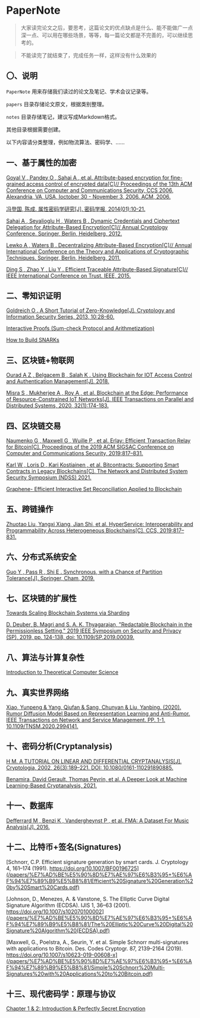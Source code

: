 # PaperNote

> 大家读完论文之后，要思考，这篇论文的优点缺点是什么、能不能做广一点深一点、可以用在哪些场景，等等，每一篇论文都是不完善的，可以继续思考的。

> 不能读完了就结束了，完成任务一样，这样没有什么效果的

## 〇、说明

`PaperNote`
用来存储我们读过的论文及笔记、学术会议记录等。

`papers`
目录存储论文原文，根据类别整理。

`notes`
目录存储笔记，建议写成Markdown格式。

其他目录根据需要创建。

以下内容请分类整理，例如物流算法、密码学、……

## 一、基于属性的加密

[Goyal V , Pandey O , Sahai A , et al. Attribute-based encryption for fine-grained access control of encrypted data[C]// Proceedings of the 13th ACM Conference on Computer and Communications Security, CCS 2006, Alexandria, VA, USA, Ioctober 30 - November 3, 2006. ACM, 2006.](/papers/基于属性的密码/Attribute-Based%20Encryption%20for%20Fine-Grained%20Access%20Control%20of%20Encrypted%20Data.pdf)

[冯登国, 陈成. 属性密码学研究[J]. 密码学报, 2014(01):10-21.](/papers/基于属性的密码/%e5%b1%9e%e6%80%a7%e5%af%86%e7%a0%81%e5%ad%a6%e7%a0%94%e7%a9%b6.pdf)

[Sahai A , Seyalioglu H , Waters B . Dynamic Credentials and Ciphertext Delegation for Attribute-Based Encryption[C]// Annual Cryptology Conference. Springer, Berlin, Heidelberg, 2012.](/papers/基于属性的密码/Dynamic%20Credentials%20and%20Ciphertext%20Delegation%20for%20Attribute-Based%20Encryption.pdf)

[Lewko A , Waters B . Decentralizing Attribute-Based Encryption[C]// Annual International Conference on the Theory and Applications of Cryptographic Techniques. Springer, Berlin, Heidelberg, 2011.](/papers/基于属性的密码/Decentralizing%20Attribute-Based%20Encryption.pdf)

[Ding S ,  Zhao Y ,  Liu Y . Efficient Traceable Attribute-Based Signature[C]// IEEE International Conference on Trust. IEEE, 2015.](/papers/基于属性的密码/Efficient%20Traceable%20Attribute-Based%20Signature.pdf)

## 二、零知识证明

[Goldreich O . A Short Tutorial of Zero-Knowledge[J]. Cryptology and Information Security Series, 2013, 10:28-60.](https://github.com/MonteCarloClub/PaperNote/blob/main/papers/%E9%9B%B6%E7%9F%A5%E8%AF%86%E8%AF%81%E6%98%8E/A%20Short%20Tutorial%20of%20Zero-%20Knowledge.pdf)

[Interactive Proofs (Sum-check Protocol and Arithmetization)](/notes/零知识证明/Interactive-Proofs.pdf)

[How to Build SNARKs](/notes/零知识证明/How-to-Build-SNARKs.pdf)

## 三、区块链+物联网

[Ourad A Z , Belgacem B , Salah K . Using Blockchain for IOT Access Control and Authentication Management[J]. 2018.](https://github.com/MonteCarloClub/PaperNote/blob/main/papers/%E5%8C%BA%E5%9D%97%E9%93%BE+%E7%89%A9%E8%81%94%E7%BD%91/Using%20Blockchain%20for%20IOT%20Access%20Control%20and%20Authentication%20Management.pdf)

[Misra S ,  Mukherjee A ,  Roy A , et al. Blockchain at the Edge: Performance of Resource-Constrained IoT Networks[J]. IEEE Transactions on Parallel and Distributed Systems, 2020, 32(1):174-183.](https://github.com/MonteCarloClub/PaperNote/blob/main/papers/%E5%8C%BA%E5%9D%97%E9%93%BE+%E7%89%A9%E8%81%94%E7%BD%91/Blockchain%20at%20the%20Edge:%20Performance%20of%20Resource-Constrained%20IoT%20Networks.pdf)

## 四、区块链交易
[Naumenko G , Maxwell G , Wuille P , et al. Erlay: Efficient Transaction Relay for Bitcoin[C]. Proceedings of the 2019 ACM SIGSAC Conference on Computer and Communications Security, 2019:817–831.](https://github.com/MonteCarloClub/PaperNote/blob/main/papers/%E5%8C%BA%E5%9D%97%E9%93%BE%E4%BA%A4%E6%98%93/Erlay-%20Efficient%20Transaction%20Relay%20for%20Bitcoin.pdf)

[Karl W , Loris D , Kari Kostiainen , et al. Bitcontracts: Supporting Smart Contracts in Legacy Blockchains[C]. The Network and Distributed System Security Symposium (NDSS) 2021. ](https://github.com/MonteCarloClub/PaperNote/blob/main/papers/%E5%8C%BA%E5%9D%97%E9%93%BE%E4%BA%A4%E6%98%93/Bitcontracts-%20Supporting%20Smart%20Contracts%20in%20Legacy%20Blockchains.pdf)

[Graphene- Efficient Interactive Set Reconciliation Applied to Blockchain](/papers/%E5%8C%BA%E5%9D%97%E9%93%BE%E4%BA%A4%E6%98%93/Graphene-%20Efficient%20Interactive%20Set%20Reconciliation%20Applied%20to%20Blockchain.pdf)

## 五、跨链操作
[Zhuotao Liu, Yangxi Xiang, Jian Shi, et al. HyperService: Interoperability and Programmability Across Heterogeneous Blockchains[C]. CCS, 2019:817–831.](https://github.com/MonteCarloClub/PaperNote/blob/main/papers/%E8%B7%A8%E9%93%BE%E6%93%8D%E4%BD%9C/HyperService_%20Interoperability%20and%20Programmability%20Across%20Heterogeneous%20Blockchains.pdf)

## 六、分布式系统安全
[Guo Y ,  Pass R ,  Shi E . Synchronous, with a Chance of Partition Tolerance[J]. Springer, Cham, 2019.](https://github.com/MonteCarloClub/PaperNote/blob/main/papers/%E5%88%86%E5%B8%83%E5%BC%8F%E7%B3%BB%E7%BB%9F%E5%AE%89%E5%85%A8/Synchronous,%20with%20a%20Chance%20of%20Partition%20Tolerance.pdf)

## 七、区块链的扩展性

[Towards Scaling Blockchain Systems via Sharding](/papers/%E5%8C%BA%E5%9D%97%E9%93%BE%E6%89%A9%E5%B1%95%E6%80%A7/Towards%20Scaling%20Blockchain%20Systems%20via%20Sharding.pdf)

[D. Deuber, B. Magri and S. A. K. Thyagarajan, "Redactable Blockchain in the Permissionless Setting," 2019 IEEE Symposium on Security and Privacy (SP), 2019, pp. 124-138, doi: 10.1109/SP.2019.00039.](/papers/%E5%8C%BA%E5%9D%97%E9%93%BE%E6%8B%93%E5%B1%95%E6%80%A7/Redactable%20Blockchain%20in%20the%20Permissionless%20Setting.pdf)

## 八、算法与计算复杂性

[Introduction to Theoretical Computer Science](/notes/算法与计算复杂性/Introduction%20to%20Theoretical%20Computer%20Science.pdf)

## 九、真实世界网络
[Xiao, Yunpeng & Yang, Qiufan & Sang, Chunyan & Liu, Yanbing. (2020). Rumor Diffusion Model Based on Representation Learning and Anti-Rumor. IEEE Transactions on Network and Service Management. PP. 1-1. 10.1109/TNSM.2020.2994141. ](https://github.com/MonteCarloClub/PaperNote/blob/main/papers/%E7%9C%9F%E5%AE%9E%E4%B8%96%E7%95%8C%E7%BD%91%E7%BB%9C/Rumor_Diffusion_Model_Based_on_Representation_Learning_and_Anti-Rumor.pdf)

## 十、密码分析(Cryptanalysis)
[H M. A TUTORIAL ON LINEAR AND DIFFERENTIAL CRYPTANALYSIS[J]. Cryptologia, 2002, 26(3):189–221. DOI: 10.1080/0161-110291890885.](https://www.tandfonline.com/doi/abs/10.1080/0161-110291890885)

[Benamira, David Gerault, Thomas Peyrin, et al. A Deeper Look at Machine Learning-Based Cryptanalysis, 2021.](https://eprint.iacr.org/2021/287)

## 十一、数据库
[Defferrard M ,  Benzi K ,  Vandergheynst P , et al. FMA: A Dataset For Music Analysis[J].  2016.](https://github.com/MonteCarloClub/PaperNote/blob/main/papers/%E6%95%B0%E6%8D%AE%E5%BA%93/FMA_%20A%20DATASET%20FOR%20MUSIC%20ANALYSIS.pdf)

## 十二、比特币+签名(Signatures)
[Schnorr, C.P. Efficient signature generation by smart cards. J. Cryptology 4, 161–174 (1991). https://doi.org/10.1007/BF00196725](/papers/%E7%AD%BE%E5%90%8D%E7%AE%97%E6%B3%95+%E6%AF%94%E7%89%B9%E5%B8%81/Efficient%20Signature%20Generation%20by%20Smart%20Cards.pdf)

[Johnson, D., Menezes, A. & Vanstone, S. The Elliptic Curve Digital Signature Algorithm (ECDSA). IJIS 1, 36–63 (2001). https://doi.org/10.1007/s102070100002](/papers/%E7%AD%BE%E5%90%8D%E7%AE%97%E6%B3%95+%E6%AF%94%E7%89%B9%E5%B8%81/The%20Elliptic%20Curve%20Digital%20Signature%20Algorithm%20(ECDSA).pdf)

[Maxwell, G., Poelstra, A., Seurin, Y. et al. Simple Schnorr multi-signatures with applications to Bitcoin. Des. Codes Cryptogr. 87, 2139–2164 (2019). https://doi.org/10.1007/s10623-019-00608-x](/papers/%E7%AD%BE%E5%90%8D%E7%AE%97%E6%B3%95+%E6%AF%94%E7%89%B9%E5%B8%81/Simple%20Schnorr%20Multi-Signatures%20with%20Applications%20to%20Bitcoin.pdf)

## 十三、现代密码学：原理与协议

[Chapter 1 & 2: Introduction & Perfectly Secret Encryption](/notes/现代密码学/CH1-2.pdf)


